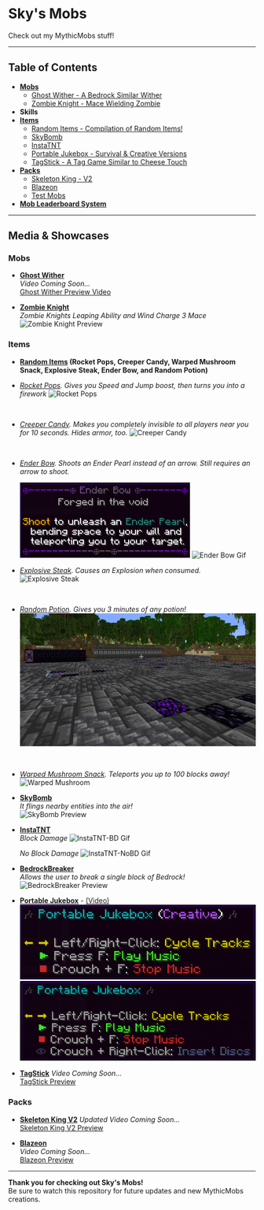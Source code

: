 # Sky's Mobs
Check out my MythicMobs stuff!

---

## Table of Contents
- [**Mobs**](Mobs)
  - [Ghost Wither - A Bedrock Similar Wither](Mobs/GhostWither_Mob.yml)
  - [Zombie Knight - Mace Wielding Zombie](Mobs/ZombieKnight_Mace.yml)
- **Skills**
- [**Items**](Items)
  - [Random Items - Compilation of Random Items!](Items/RandomItems.yml)
  - [SkyBomb](Items/SkyBomb.yml)
  - [InstaTNT](Items/InstaTNT)
  - [Portable Jukebox - Survival & Creative Versions](Items/Portable_Jukebox.yml)
  - [TagStick - A Tag Game Similar to Cheese Touch](Packs/TagStick)
- [**Packs**](Packs)
  - [Skeleton King - V2](Packs/SkeletonKingV2)
  - [Blazeon](Packs/Blazeon)
  - [Test Mobs](Packs/TestMobs)
- [**Mob Leaderboard System**](Packs/KillTracker)

---

## Media & Showcases

### Mobs
- [**Ghost Wither**](Mobs/GhostWither_Mob.yml)  
  _Video Coming Soon..._
  <br>
  [Ghost Wither Preview Video](https://youtube.com/SkyKiller63) 

- [**Zombie Knight**](Mobs/ZombieKnight_Mace.yml)  
  _Zombie Knights Leaping Ability and Wind Charge 3 Mace_
  <br>
  ![Zombie Knight Preview](assets/ZombieKnight-Mace.gif) 

### Items
- **[Random Items](Items/RandomItems.yml) (Rocket Pops, Creeper Candy, Warped Mushroom Snack, Explosive Steak, Ender Bow, and Random Potion)**
  <br>
  
-  _[Rocket Pops](https://github.com/SkyKiller6363/Skys-Mobs/blob/main/Items/RandomItems.yml). Gives you Speed and Jump boost, then turns you into a firework_
  ![Rocket Pops](assets/RocketPops.gif)
  <br>
  
-  _[Creeper Candy](Items/RandomItems.yml). Makes you completely invisible to all players near you for 10 seconds. Hides armor, too._
  ![Creeper Candy](assets/CreeperCandy.gif)
  <br>
  
-  _[Ender Bow](Items/RandomItems.yml). Shoots an Ender Pearl instead of an arrow. Still requires an arrow to shoot._

    ![Ender Bow Tooltip](assets/Enderbow.png)
    ![Ender Bow Gif](assets/EnderBow.gif)
   <br>

-  _[Explosive Steak](Items/RandomItems.yml). Causes an Explosion when consumed._
  ![Explosive Steak](assets/ExplosiveSteak.gif)
  <br>
  
-  _[Random Potion](Items/RandomItems.yml). Gives you 3 minutes of any potion!_
  ![Random Potion](assets/RandomPotion.gif)
  <br>
  
-  _[Warped Mushroom Snack](Items/RandomItems.yml). Teleports you up to 100 blocks away!_
  ![Warped Mushroom](assets/WarpedMushroom.gif)


- **[SkyBomb](Items/SkyBomb.yml)**  
  _It flings nearby entities into the air!_
  <br>
  ![SkyBomb Preview](assets/SkyBomb.gif)

- **[InstaTNT](Items/InstaTNT)**  
    _Block Damage_
  ![InstaTNT-BD Gif](assets/InstaTNT-BD.gif)
  
  _No Block Damage_
  ![InstaTNT-NoBD Gif](assets/InstaTNT-NoBD.gif)
  <br>

- **[BedrockBreaker](Items/RandomItems.yml)**  
  _Allows the user to break a single block of Bedrock!_
  <br>
  ![BedrockBreaker Preview](assets/BedrockBreaker.gif)

  
- [**Portable Jukebox**](Items/Portable_Jukebox.yml) - [(Video)](https://www.youtube.com/watch?v=pUYRpjGbHM8)
  <br>
  ![Portable Jukebox Preview - Creative](assets/PortableJukebox-Creative.png)
  ![Portable Jukebox Preview - Survival](assets/PortableJukebox-Survival.png)

- [**TagStick**](Packs/TagStick)
  _Video Coming Soon..._
  <br>
  [TagStick Preview](https://www.youtube.com/SkyKiller63)

### Packs
- [**Skeleton King V2**](Packs/SkeletonKingV2)
  _Updated Video Coming Soon..._
  <br>
  [Skeleton King V2 Preview](https://www.youtube.com/watch?v=3OtIIp_-WP0)

- [**Blazeon**](Packs/Blazeon)  
  _Video Coming Soon..._
  <br>
  [Blazeon Preview](https://www.youtube.com/SkyKiller63)

---

**Thank you for checking out Sky's Mobs!**  
Be sure to watch this repository for future updates and new MythicMobs creations.
